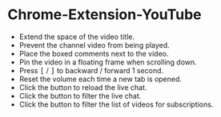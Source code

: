# Chrome-Extension-YouTube

- Extend the space of the video title.
- Prevent the channel video from being played.
- Place the boxed comments next to the video.
- Pin the video in a floating frame when scrolling down.
- Press <kbd>[</kbd> / <kbd>]</kbd> to backward / forward 1 second.
- Reset the volume each time a new tab is opened.
- Click the button to reload the live chat.
- Click the button to filter the live chat.
- Click the button to filter the list of videos for subscriptions.
